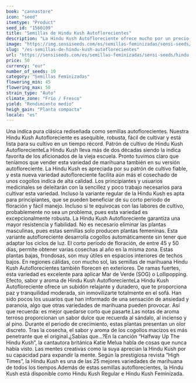 ```yaml
---
book: "cannastore"
icon: "seed"
itemtype: "Product"
seed_id: "1560109"
title: "Semillas de Hindu Kush Autoflorecientes"
description: "La Hindu Kush Autofloreciente ofrece mucho por un precio muy asequible. Es fácil de cultivar, resistente, y posee un efecto suave pero duradero."
image: "https://img.sensiseeds.com/es/semillas-feminizadas/sensi-seeds/hindu-kush-autofloracion-image.png"
slug: "/es-semillas-de-hindu-kush-autoflorecientes"
url: "https://sensiseeds.com/es/semillas-feminizadas/sensi-seeds/hindu-kush-autofloracion?a_aid=cannastore"
price: 50
currency: "eur"
number_of_seeds: 10
category: "Semillas Feminizadas"
flowering_min: 45
flowering_max: 50
strain_type: "Auto"
climate_zone: "Frío / Fresco"
yield: "Rendimiento medio"
heigh_gain: "Planta compacta"
locale: "es"
---
```

Una indica pura clásica rediseñada como semillas autoflorecientes. Nuestra Hindu Kush Autofloreciente es asequible, robusta, fácil de cultivar y está lista para su cultivo en un tiempo récord. Patrón de cultivo de Hindu Kush AutoflorecienteLa Hindu Kush lleva más de dos décadas siendo la indica favorita de los aficionados de la vieja escuela. Pronto tuvimos claro que teníamos que vender esta variedad de marihuana también en su versión autofloreciente. La Hindu Kush es apreciada por su patrón de cultivo fiable, y esta nueva variedad autofloreciente facilita aún más el cosechado de unos cogollos indica de alta calidad. Los principiantes y usuarios medicinales se deleitarán con la sencillez y poco trabajo necesarios para cultivar esta variedad. Incluso la variante regular de la Hindu Kush es apta para principiantes, que se pueden beneficiar de su corto periodo de floración y fácil manejo. Incluso si te equivocas con las labores de cultivo, probablemente no sea un problema, pues esta variedad es excepcionalmente robusta. La Hindu Kush Autofloreciente garantiza una mayor resistencia y fiabilidad. No es necesario eliminar las plantas masculinas, pues estas semillas solo producen plantas femeninas. Esta variante autofloreciente desarrolla cogollos automáticamente sin tener que adaptar los ciclos de luz. El corto periodo de floración, de entre 45 y 50 días, permite obtener varias cosechas al año en la misma zona. Estas plantas bajas, frondosas, son muy útiles en espacios interiores de techos bajos. En regiones cálidas, con mucho sol, las semillas de marihuana Hindu Kush Autoflorecientes también florecen en exteriores. De ramas fuertes, esta variedad es excelente para aplicar Mar de Verde (SOG) o Lollipopping. Efecto, sabor y aroma de Hindu Kush AutoflorecienteLa Hindu Kush Autofloreciente ofrece un subidón relajante y duradero, que te proporciona paz y tranquilidad moderada, sin inmovilizarte totalmente en el sofá. Han sido pocos los usuarios que han informado de una sensación de ansiedad y paranoia, algo que otras variedades de marihuana pueden provocar. Así que recuerda: es mejor quedarse corto que pasarte.Las notas de aroma terroso proporcionan un sabor dulce que recuerda al sándalo, al incienso y al pino. Durante el periodo de crecimiento, estas plantas presentan un olor discreto. Tras la cosecha, el sabor y aroma de los cogollos macizos es más penetrante que el original.¿Sabías que…?En la canción “Halfway Up The Hindu Kush”, la cantautora británica Katie Melua habla de cosas que nunca había visto. Las mentes creativas como la suya aprecian la Hindu Kush por su capacidad para expandir la mente. Según la prestigiosa revista “High Times”, la Hindu Kush es una de las 25 mejores variedades de marihuana de todos los tiempos.Además de estas semillas autoflorecientes, la Hindu Kush está disponible como Hindu Kush Regular e Hindu Kush Feminizada.
